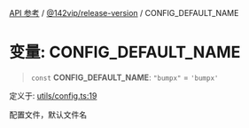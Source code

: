 [API 参考](../../../index.md) / [@142vip/release-version](../index.md) / CONFIG\_DEFAULT\_NAME

# 变量: CONFIG\_DEFAULT\_NAME

> `const` **CONFIG\_DEFAULT\_NAME**: `"bumpx"` = `'bumpx'`

定义于: [utils/config.ts:19](https://github.com/142vip/core-x/blob/d978b443ed1221c42602080459c0a22aae31b2d5/packages/release-version/src/utils/config.ts#L19)

配置文件，默认文件名
